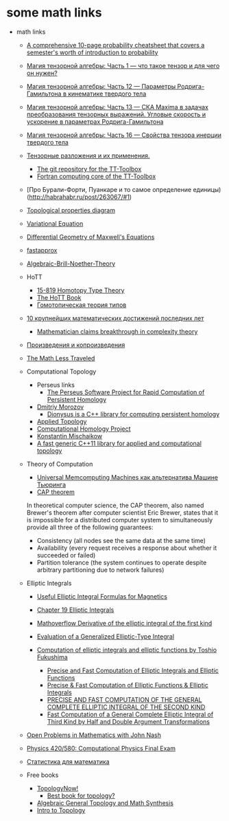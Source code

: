# some math links

+ math links

    + [A comprehensive 10-page probability cheatsheet that covers a semester's worth of introduction to probability](https://github.com/wzchen/probability_cheatsheet)

    + [Магия тензорной алгебры: Часть 1 — что такое тензор и для чего он нужен?](http://habrahabr.ru/post/261421/)
    + [Магия тензорной алгебры: Часть 12 — Параметры Родрига-Гамильтона в кинематике твердого тела](http://habrahabr.ru/post/263533/)
    + [Магия тензорной алгебры: Часть 13 — СКА Maxima в задачах преобразования тензорных выражений. Угловые скорость и ускорение в параметрах Родрига-Гамильтона](http://habrahabr.ru/post/263565/)
    + [Магия тензорной алгебры: Часть 16 — Свойства тензора инерции твердого тела](http://habrahabr.ru/post/263565/)

    + [Тензорные разложения и их применения. ](https://habrahabr.ru/company/yandex/blog/313892/)
        + [The git repository for the TT-Toolbox](https://github.com/oseledets/TT-Toolbox)
        + [Fortran computing core of the TT-Toolbox](https://github.com/oseledets/tt-fort)

    + [Про Бурали-Форти, Пуанкаре и то самое определение единицы)(http://habrahabr.ru/post/263067/#1)

    + [Topological properties diagram](http://www.johndcook.com/blog/topology_diagram/)

    + [Variational Equation](https://www.olivierverdier.com/posts/2014/01/28/variational-equation/)

    + [Differential Geometry of Maxwell's Equations](https://www.olivierverdier.com/posts/2015/05/16/maxwell-geometry/)

    + [fastapprox](http://fastapprox.googlecode.com/svn/trunk/fastapprox/src/fastonebigheader.h)

    + [Algebraic-Brill-Noether-Theory](https://github.com/AndreaBarbon/Algebraic-Brill-Noether-Theory)

    + HoTT
        + [15-819 Homotopy Type Theory](https://www.cs.cmu.edu/~rwh/courses/hott/)
        + [The HoTT Book](http://homotopytypetheory.org/book/)
        + [Гомотопическая теория типов](https://ru.wikipedia.org/wiki/%D0%93%D0%BE%D0%BC%D0%BE%D1%82%D0%BE%D0%BF%D0%B8%D1%87%D0%B5%D1%81%D0%BA%D0%B0%D1%8F_%D1%82%D0%B5%D0%BE%D1%80%D0%B8%D1%8F_%D1%82%D0%B8%D0%BF%D0%BE%D0%B2)

    + [10 крупнейших математических достижений последних лет](http://habrahabr.ru/post/269811/)
      + [Mathematician claims breakthrough in complexity theory](http://news.sciencemag.org/math/2015/11/mathematician-claims-breakthrough-complexity-theory)

    + [Произведения и копроизведения](http://habrahabr.ru/post/271927/)

    + [The Math Less Traveled](http://mathlesstraveled.com/)

    + Computational Topology
        + Perseus links
            + [The Perseus Software Project for Rapid Computation of Persistent Homology](http://www.sas.upenn.edu/~vnanda/perseus/index.html)
        + [Dmitriy Morozov](http://www.mrzv.org/)
            + [Dionysus is a C++ library for computing persistent homology](http://www.mrzv.org/software/dionysus/)
        + [Applied Topology](http://appliedtopology.org/)
        + [Computational Homology Project](http://chomp.rutgers.edu/)
        + [Konstantin Mischaikow](http://math.rutgers.edu/~mischaik/)
        + [A fast generic C++11 library for applied and computational topology](https://github.com/appliedtopology/ctl)

    + Theory of Computation
        + [Universal Memcomputing Machines как альтернатива Машине Тьюринга](http://habrahabr.ru/post/274593/)
        + [CAP theorem](https://en.wikipedia.org/wiki/CAP_theorem)

        In theoretical computer science, the CAP theorem, also named Brewer's theorem after computer scientist Eric Brewer,
        states that it is impossible for a distributed computer system to simultaneously provide all three of the following guarantees:
        
        - Consistency (all nodes see the same data at the same time)
        - Availability (every request receives a response about whether it succeeded or failed)
        - Partition tolerance (the system continues to operate despite arbitrary partitioning due to network failures)

    + Elliptic Integrals
        + [Useful Elliptic Integral Formulas for Magnetics](http://www.kurtnalty.com/UsefulEllipticIntegralFormulasSheet.pdf)
        + [Chapter 19 Elliptic Integrals](http://dlmf.nist.gov/19)
        + [Mathoverflow Derivative of the elliptic integral of the first kind](http://math.stackexchange.com/questions/426257/derivative-of-the-elliptic-integral-of-the-first-kind)
        + [Evaluation of a Generalized Elliptic-Type Integral](http://nvlpubs.nist.gov/nistpubs/jres/67B/jresv67Bn1p1_A1b.pdf)

        + [Computation of elliptic integrals and elliptic functions by Toshio Fukushima](https://www.researchgate.net/project/Computation-of-elliptic-integrals-and-elliptic-functions)
            + [Precise and Fast Computation of Elliptic Integrals and Elliptic Functions](http://www.acsel-lab.com/arithmetic/arith22/papers/8664a050.pdf)
            + [Precise & Fast Computation of Elliptic Functions & Elliptic Integrals](http://arith22.gforge.inria.fr/slides/05-fukushima.pdf)
            + [PRECISE AND FAST COMPUTATION OF THE GENERAL COMPLETE ELLIPTIC INTEGRAL OF THE SECOND KIND](http://www.ams.org/journals/mcom/2011-80-275/S0025-5718-2011-02455-5/S0025-5718-2011-02455-5.pdf)
            + [Fast Computation of a General Complete Elliptic Integral of Third Kind by Half and Double Argument Transformations](https://pdfs.semanticscholar.org/5915/b6f8a6741b90302e335c22dcee303f70a8f8.pdf)

    + [Open Problems in Mathematics with John Nash](https://www.ias.edu/2016/rassias-nash)

    + [Physics 420/580: Computational Physics Final Exam](https://sites.ualberta.ca/~kbeach/phys420_580/docs/Exam_2008.pdf)

    + [Статистика для математика](https://habrahabr.ru/post/312552/)

    + Free books
        + [TopologyNow!](http://people.albion.edu/ram/TopologyNow!/)
            + [Best book for topology?](https://math.stackexchange.com/questions/7520/best-book-for-topology)
        + [Algebraic General Topology and Math Synthesis](http://www.mathematics21.org/algebraic-general-topology.html)
        + [Intro to Topology](http://math.ucr.edu/~res/math205C-2016/gentop-notes.pdf)
